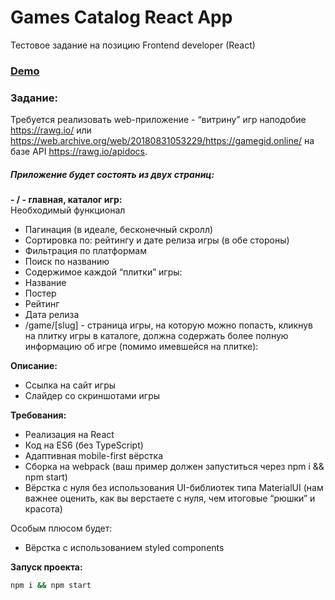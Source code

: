 # Games Catalog React App

Тестовое задание на позицию Frontend developer (React)  
### [Demo](https://effortless-pony-943041.netlify.app/)

### Задание:

Требуется реализовать web-приложение - “витрину” игр наподобие https://rawg.io/ или https://web.archive.org/web/20180831053229/https://gamegid.online/ на базе API https://rawg.io/apidocs.

##### Приложение будет состоять из двух страниц:
**- / - главная, каталог игр:**  
Необходимый функционал
- Пагинация (в идеале, бесконечный скролл)
- Сортировка по: рейтингу и дате релиза игры (в обе стороны)
- Фильтрация по платформам
- Поиск по названию
- Содержимое каждой “плитки” игры:
- Название
- Постер
- Рейтинг
- Дата релиза
- /game/[slug] - страница игры, на которую можно попасть, кликнув на плитку игры в каталоге, должна содержать более полную информацию об игре (помимо имевшейся на плитке):

**Описание:**
- Ссылка на сайт игры
- Слайдер со скриншотами игры

**Требования:**  
- Реализация на React
- Код на ES6 (без TypeScript)
- Адаптивная mobile-first вёрстка
- Сборка на webpack (ваш пример должен запуститься через npm i && npm start)
- Вёрстка с нуля без использования UI-библиотек типа MaterialUI (нам важнее оценить, как вы верстаете с нуля, чем итоговые “рюшки” и красота)

Особым плюсом будет:
- Вёрстка с использованием styled components

**Запуск проекта:**

```bash
npm i && npm start
```